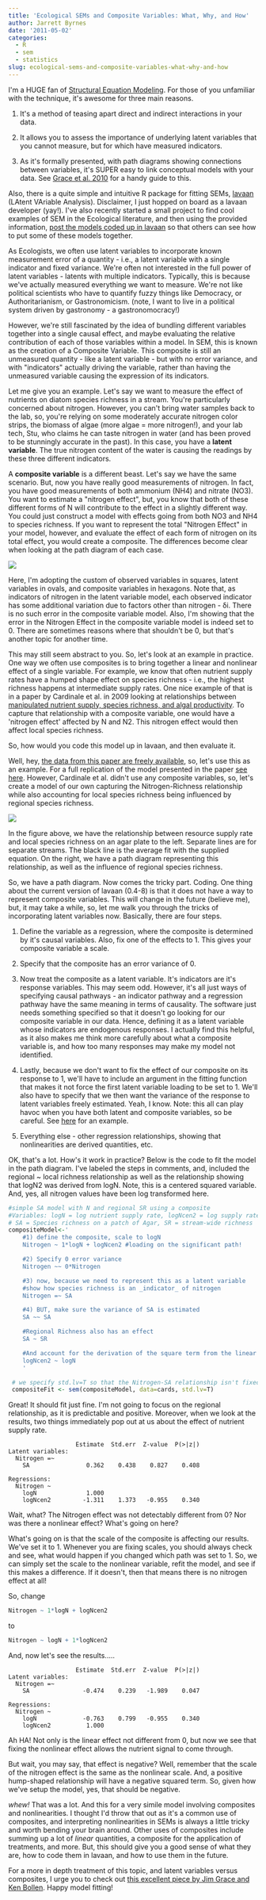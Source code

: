 ```yaml
---
title: 'Ecological SEMs and Composite Variables: What, Why, and How'
author: Jarrett Byrnes
date: '2011-05-02'
categories:
  - R
  - sem
  - statistics
slug: ecological-sems-and-composite-variables-what-why-and-how
---
```


I'm a HUGE fan of [Structural Equation Modeling](http://www.statsoft.com/textbook/structural-equation-modeling/).  For those of you unfamiliar with the technique, it's awesome for three main reasons.

  1. It's a method of teasing apart direct and indirect interactions in your data.

  2. It allows you to assess the importance of underlying latent variables that you cannot measure, but for which have measured indicators.

  3. As it's formally presented, with path diagrams showing connections between variables, it's SUPER easy to link conceptual models with your data.  See [Grace et al. 2010](http://dx.doi.org/10.1890/09-0464.1) for a handy guide to this.

Also, there is a quite simple and intuitive R package for fitting SEMs, [lavaan](http://lavaan.org) (LAtent VAriable Analysis). Disclaimer, I just hopped on board as a lavaan developer (yay!).  I've also recently started a small project to find cool examples of SEM in the Ecological literature, and then using the provided information, [post the models coded up in lavaan](https://github.com/jebyrnes/Ecological-SEMs-in-lavaan) so that others can see how to put some of these models together.

As Ecologists, we often use latent variables to incorporate known measurement error of a quantity - i.e., a latent variable with a single indicator and fixed variance.  We're often not interested in the full power of latent variables - latents with multiple indicators.  Typically, this is because we've actually measured everything we want to measure.  We're not like political scientists who have to quantify fuzzy things like Democracy, or Authoritarianism, or Gastronomicism.  (note, I want to live in a political system driven by gastronomy - a gastronomocracy!)

However, we're still fascinated by the idea of bundling different variables together into a single causal effect, and maybe evaluating the relative contribution of each of those variables within a model.  In SEM, this is known as the creation of a Composite Variable.  This composite is still an unmeasured quantity - like a latent variable - but with no error variance, and with "indicators" actually driving the variable, rather than having the unmeasured variable causing the expression of its indicators.

Let me give you an example.  Let's say we want to measure the effect of nutrients on diatom species richness in a stream.  You're particularly concerned about nitrogen.  However, you can't bring water samples back to the lab, so, you're relying on some moderately accurate nitrogen color strips, the biomass of algae (more algae = more nitrogen!), and your lab tech, Stu, who claims he can taste nitrogen in water (and has been proved to be stunningly accurate in the past).  In this case, you have a **latent variable**.  The true nitrogen content of the water is causing the readings by these three different indicators.

A **composite variable** is a different beast.  Let's say we have the same scenario.  But, now you have really good measurements of nitrogen.  In fact, you have good measurements of both ammonium (NH4) and nitrate (NO3).  You want to estimate a "nitrogen effect", but, you know that both of these different forms of N will contribute to the effect in a slightly different way.  You could just construct a model with effects going from both NO3 and NH4 to species richness.  If you want to represent the total "Nitrogen Effect" in your model, however, and evaluate the effect of each form of nitrogen on its total effect, you would create a composite.    The differences become clear when looking at the path diagram of each case.

![](http://www.imachordata.com/wp-content/uploads/2011/05/Screen-shot-2011-05-02-at-1.55.11-PM-1024x697.png)

Here, I'm adopting the custom of observed variables in squares, latent variables in ovals, and composite variables in hexagons.  Note that, as indicators of nitrogen in the latent variable model, each observed indicator has some additional variation due to factors other than nitrogen - δi.  There is no such error in the composite variable model.  Also, I'm showing that the error in the Nitrogen Effect in the composite variable model is indeed set to 0.  There are sometimes reasons where that shouldn't be 0, but that's another topic for another time.

This may still seem abstract to you.  So, let's look at an example in practice.  One way we often use composites is to bring together a linear and nonlinear effect of a single variable.  For example, we know that often nutrient supply rates have a humped shape effect on species richness - i.e., the highest richness happens at intermediate supply rates.  One nice example of that is in a paper by Cardinale et al. in 2009 looking at relationships between [manipulated nutrient supply, species richness, and algal productivity](http://dx.doi.org/10.1890/08-1038.1).   To capture that relationship with a composite variable, one would have a 'nitrogen effect' affected by N and N2.  This nitrogen effect would then affect local species richness.

So, how would you code this model up in lavaan, and then evaluate it.

Well, hey, [the data from this paper are freely available](http://www.esapubs.org/archive/ecol/E090/079/suppl-1.htm), so, let's use this as an example.  For a full replication of the model presented in the paper [see here](https://github.com/jebyrnes/Ecological-SEMs-in-lavaan/blob/master/cardinale_et_al_2008.r).  However, Cardinale et al. didn't use any composite variables, so, let's create a model of our own capturing the Nitrogen-Richness relationship while also accounting for local species richness being influenced by regional species richness.

![](http://www.imachordata.com/wp-content/uploads/2011/05/Screen-shot-2011-05-02-at-1.55.19-PM-1024x506.png)

In the figure above, we have the relationship between resource supply rate and local species richness on an agar plate to the left.  Separate lines are for separate streams.  The black line is the average fit with the supplied equation.  On the right, we have a path diagram representing this relationship, as well as the influence of regional species richness.

So, we have a path diagram.  Now comes the tricky part.  Coding.  One thing about the current version of lavaan (0.4-8) is that it does not have a way to represent composite variables.  This will change in the future (believe me), but, it may take a while, so, let me walk you through the tricks of incorporating latent variables now.  Basically, there are four steps.

  1. Define the variable as a regression, where the composite is determined by it's causal variables.  Also, fix one of the effects to 1.  This gives your composite variable a scale.

  2. Specify that the composite has an error variance of 0.

  3. Now treat the composite as a latent variable.  It's indicators are it's response variables.  This may seem odd.  However, it's all just ways of specifying causal pathways - an indicator pathway and a regression pathway have the same meaning in terms of causality.  The software just needs something specified so that it doesn't go looking for our composite variable in our data.  Hence, defining it as a latent variable whose indicators are endogenous responses.  I actually find this helpful, as it also makes me think more carefully about what a composite variable is, and how too many responses may make my model not identified.

  4. Lastly, because we don't want to fix the effect of our composite on its response to 1, we'll have to include an argument in the fitting function that makes it not force the first latent variable loading to be set to 1.  We'll also have to specify that we then want the variance of the response to latent variables freely estimated.  Yeah, I know.  Note: this all can play havoc when you have both latent and composite variables, so be careful.  See [here](https://github.com/jebyrnes/Ecological-SEMs-in-lavaan/blob/master/grace_bollen_2006.r) for an example.

  5. Everything else - other regression relationships, showing that nonlinearities are derived quantities, etc.

OK, that's a lot.  How's it work in practice?  Below is the code to fit the model in the path diagram.  I've labeled the steps in comments, and, included the regional ~ local richness relationship as well as the relationship showing that logN2 was derived from logN.  Note, this is a centered squared variable.  And, yes, all nitrogen values have been log transformed here.

```r
#simple SA model with N and regional SR using a composite
#Variables: logN = log nutrient supply rate, logNcen2 = log supply rate squared
# SA = Species richness on a patch of Agar, SR = stream-wide richness
compositeModel<-'
	#1) define the composite, scale to logN
	Nitrogen ~ 1*logN + logNcen2 #loading on the significant path!

	#2) Specify 0 error variance
	Nitrogen ~~ 0*Nitrogen

  	#3) now, because we need to represent this as a latent variable
  	#show how species richness is an _indicator_ of nitrogen
  	Nitrogen =~ SA

	#4) BUT, make sure the variance of SA is estimated
  	SA ~~ SA

	#Regional Richness also has an effect
	SA ~ SR

	#And account for the derivation of the square term from the linear term
	logNcen2 ~ logN
  	'

 # we specify std.lv=T so that the Nitrogen-SA relationship isn't fixed to 1
 compositeFit <- sem(compositeModel, data=cards, std.lv=T)
```

Great!  It should fit just fine.  I'm not going to focus on the regional relationship, as it is predictable and positive.  Moreover, when we look at the results, two things immediately pop out at us about the effect of nutrient supply rate.

                       Estimate  Std.err  Z-value  P(>|z|)
    Latent variables:
      Nitrogen =~
        SA                0.362    0.438    0.827    0.408

    Regressions:
      Nitrogen ~
        logN              1.000
        logNcen2         -1.311    1.373   -0.955    0.340

Wait, what?  The Nitrogen effect was not detectably different from 0?  Nor was there a nonlinear effect?  What's going on here?

What's going on is that the scale of the composite is affecting our results.  We've set it to 1.  Whenever you are fixing scales, you should always check and see, what would happen if you changed which path was set to 1.  So, we can simply set the scale to the nonlinear variable, refit the model, and see if this makes a difference.  If it doesn't, then that means there is no nitrogen effect at all!

So, change

```r
Nitrogen ~ 1*logN + logNcen2
```

to

```r
Nitrogen ~ logN + 1*logNcen2
```

And, now let's see the results.....

                       Estimate  Std.err  Z-value  P(>|z|)
    Latent variables:
      Nitrogen =~
        SA               -0.474    0.239   -1.989    0.047

    Regressions:
      Nitrogen ~
        logN             -0.763    0.799   -0.955    0.340
        logNcen2          1.000

Ah HA!  Not only is the linear effect not different from 0, but now we see that fixing the nonlinear effect allows the nutrient signal to come through.

But wait, you may say, that effect is negative?  Well, remember that the scale of the nitrogen effect is the same as the nonlinear scale.  And, a positive hump-shaped relationship will have a negative squared term.  So, given how we've setup the model, yes, that should be negative.

*whew!*  That was a lot.  And this for a very simile model involving composites and nonlinearities.  I thought I'd throw that out as it's a common use of composites, and interpreting nonlinearities in SEMs is always a little tricky and worth bending your brain around.  Other uses of composites include summing up a lot of _linear_ quantities, a composite for the application of treatments, and more.  But, this should give you a good sense of what they are, how to code them in lavaan, and how to use them in the future.

For a more in depth treatment of this topic, and latent variables versus composites, I urge you to check out [this excellent piece by Jim Grace and Ken Bollen](http://pubs.usgs.gov/of/2006/1363/).  Happy model fitting!
